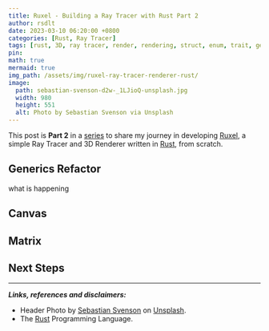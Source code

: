 ```yaml
---
title: Ruxel - Building a Ray Tracer with Rust Part 2
author: rsdlt
date: 2023-03-10 06:20:00 +0800
categories: [Rust, Ray Tracer]
tags: [rust, 3D, ray tracer, render, rendering, struct, enum, trait, generics]
pin:
math: true
mermaid: true
img_path: /assets/img/ruxel-ray-tracer-renderer-rust/ 
image:
  path: sebastian-svenson-d2w-_1LJioQ-unsplash.jpg 
  width: 980 
  height: 551 
  alt: Photo by Sebastian Svenson via Unsplash 
---
```


This post is **Part 2** in a [series] to share my journey in developing [Ruxel], a simple Ray Tracer and 3D Renderer written in [Rust], from scratch.


## Generics Refactor
what is happening
## Canvas

## Matrix

## Next Steps



---

**_Links, references and disclaimers:_**

- Header Photo by [Sebastian Svenson](https://unsplash.com/@sebastiansvenson) on [Unsplash](https://unsplash.com/).
- The [Rust] Programming Language.

[Rust]:https://www.rust-lang.org
[Ruxel]:https://github.com/rsdlt/ruxel
[series]:/categories/ray-tracer/
